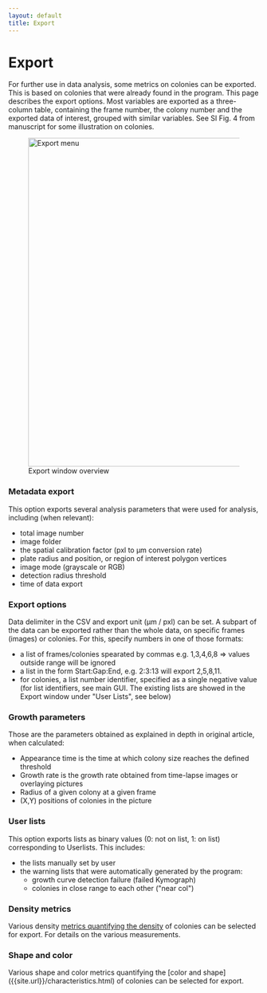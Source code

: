 ```yaml
---
layout: default
title: Export
---
```

# Export 
For further use in data analysis, some metrics on colonies can be exported. This is based on colonies that were already found in the program. This page describes the export options. Most variables are exported as a three-column table, containing the frame number, the colony number and the exported data of interest, grouped with similar variables. See SI Fig. 4 from manuscript for some illustration on colonies.

<figure>
  <img src="{{site.url}}/assets/images/ExportMenu.png" alt="Export menu" height="660px"/>
  <figcaption>Export window overview </figcaption>
</figure>

### Metadata export
This option exports several analysis parameters that were used for analysis, including (when relevant):
- total image number
- image folder
- the spatial calibration factor (pxl to µm conversion rate)
- plate radius and position, or region of interest polygon vertices
- image mode (grayscale or RGB)
- detection radius threshold
- time of data export

### Export options
Data delimiter in the CSV and export unit (µm / pxl) can be set. A subpart of the data can be exported rather than the whole data, on specific frames (images) or colonies. For this, specify numbers in one of those formats:
- a list of frames/colonies spearated by commas e.g. 1,3,4,6,8 => values outside range will be ignored
- a list in the form Start:Gap:End, e.g. 2:3:13 will export 2,5,8,11.
- for colonies, a list number identifier, specified as a single negative value (for list identifiers, see main GUI. The existing lists are showed in the Export window under "User Lists", see below)

### Growth parameters
Those are the parameters obtained as explained in depth in original article, when calculated:
- Appearance time is the time at which colony size reaches the defined threshold
- Growth rate is the growth rate obtained from time-lapse images or overlaying pictures
- Radius of a given colony at a given frame
- (X,Y) positions of colonies in the picture

### User lists
This option exports lists as binary values (0: not on list, 1: on list) corresponding to Userlists. This includes:
- the lists manually set by user
- the warning lists that were automatically generated by the program:
    - growth curve detection failure (failed Kymograph) 
    - colonies in close range to each other ("near col")
    
### Density metrics
Various density [metrics quantifying the density]({{site.url}}/characteristics.html) of colonies can be selected for export. For details on the various measurements.

### Shape and color
Various shape and color metrics quantifying the [color and shape] ({{site.url}}/characteristics.html) of colonies can be selected for export.

